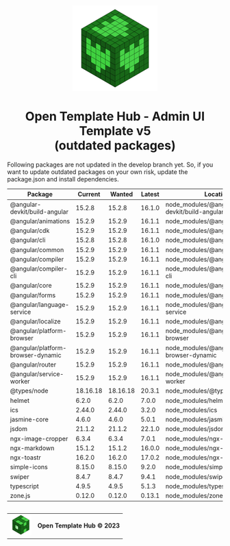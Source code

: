 <p align="center">
  <a href="https://opentemplatehub.com">
    <img src="https://raw.githubusercontent.com/open-template-hub/open-template-hub.github.io/master/assets/logo/ui/admin-ui-logo.png" alt="Logo" width=200>
  </a>
</p>


<h1 align="center">
Open Template Hub - Admin UI Template v5
  <br/>
(outdated packages)
</h1>

Following packages are not updated in the develop branch yet. So, if you want to update outdated packages on your own risk, update the package.json and install dependencies.

| Package | Current | Wanted | Latest | Location |
| --- | --- | --- | --- | --- |
| @angular-devkit/build-angular | 15.2.8 | 15.2.8 | 16.1.0 | node_modules/@angular-devkit/build-angular |
| @angular/animations | 15.2.9 | 15.2.9 | 16.1.1 | node_modules/@angular/animations |
| @angular/cdk | 15.2.9 | 15.2.9 | 16.1.1 | node_modules/@angular/cdk |
| @angular/cli | 15.2.8 | 15.2.8 | 16.1.0 | node_modules/@angular/cli |
| @angular/common | 15.2.9 | 15.2.9 | 16.1.1 | node_modules/@angular/common |
| @angular/compiler | 15.2.9 | 15.2.9 | 16.1.1 | node_modules/@angular/compiler |
| @angular/compiler-cli | 15.2.9 | 15.2.9 | 16.1.1 | node_modules/@angular/compiler-cli |
| @angular/core | 15.2.9 | 15.2.9 | 16.1.1 | node_modules/@angular/core |
| @angular/forms | 15.2.9 | 15.2.9 | 16.1.1 | node_modules/@angular/forms |
| @angular/language-service | 15.2.9 | 15.2.9 | 16.1.1 | node_modules/@angular/language-service |
| @angular/localize | 15.2.9 | 15.2.9 | 16.1.1 | node_modules/@angular/localize |
| @angular/platform-browser | 15.2.9 | 15.2.9 | 16.1.1 | node_modules/@angular/platform-browser |
| @angular/platform-browser-dynamic | 15.2.9 | 15.2.9 | 16.1.1 | node_modules/@angular/platform-browser-dynamic |
| @angular/router | 15.2.9 | 15.2.9 | 16.1.1 | node_modules/@angular/router |
| @angular/service-worker | 15.2.9 | 15.2.9 | 16.1.1 | node_modules/@angular/service-worker |
| @types/node | 18.16.18 | 18.16.18 | 20.3.1 | node_modules/@types/node |
| helmet | 6.2.0 | 6.2.0 | 7.0.0 | node_modules/helmet |
| ics | 2.44.0 | 2.44.0 | 3.2.0 | node_modules/ics |
| jasmine-core | 4.6.0 | 4.6.0 | 5.0.1 | node_modules/jasmine-core |
| jsdom | 21.1.2 | 21.1.2 | 22.1.0 | node_modules/jsdom |
| ngx-image-cropper | 6.3.4 | 6.3.4 | 7.0.1 | node_modules/ngx-image-cropper |
| ngx-markdown | 15.1.2 | 15.1.2 | 16.0.0 | node_modules/ngx-markdown |
| ngx-toastr | 16.2.0 | 16.2.0 | 17.0.2 | node_modules/ngx-toastr |
| simple-icons | 8.15.0 | 8.15.0 | 9.2.0 | node_modules/simple-icons |
| swiper | 8.4.7 | 8.4.7 | 9.4.1 | node_modules/swiper |
| typescript | 4.9.5 | 4.9.5 | 5.1.3 | node_modules/typescript |
| zone.js | 0.12.0 | 0.12.0 | 0.13.1 | node_modules/zone.js |

<table align="right"><tr><td><a href="https://opentemplatehub.com"><img src="https://raw.githubusercontent.com/open-template-hub/open-template-hub.github.io/master/assets/logo/brand-logo.png" width="50px" alt="oth"/></a></td><td><b>Open Template Hub © 2023</b></td></tr></table>

